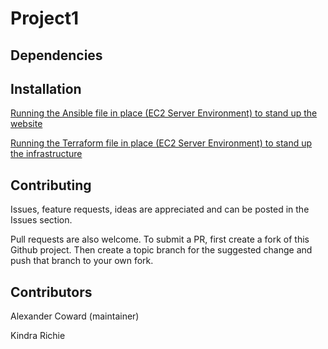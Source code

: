 # Project1

## Dependencies


## Installation

[Running the Ansible file in place (EC2 Server Environment) to stand up the website](https://github.com/alexcoward/Project0/wiki/Ansible-Playbook-Documentation#running-the-ansible-file-in-place-ec2-server-environment-to-stand-up-the-website)

[Running the Terraform file in place (EC2 Server Environment) to stand up the infrastructure](https://github.com/alexcoward/Project0/wiki/Ansible-Playbook-Documentation#running-the-ansible-file-in-place-ec2-server-environment-to-stand-up-the-website)

## Contributing

Issues, feature requests, ideas are appreciated and can be posted in the Issues section.

Pull requests are also welcome. To submit a PR, first create a fork of this Github project. Then create a topic branch for the suggested change and push that branch to your own fork.

## Contributors

Alexander Coward (maintainer)

Kindra Richie
